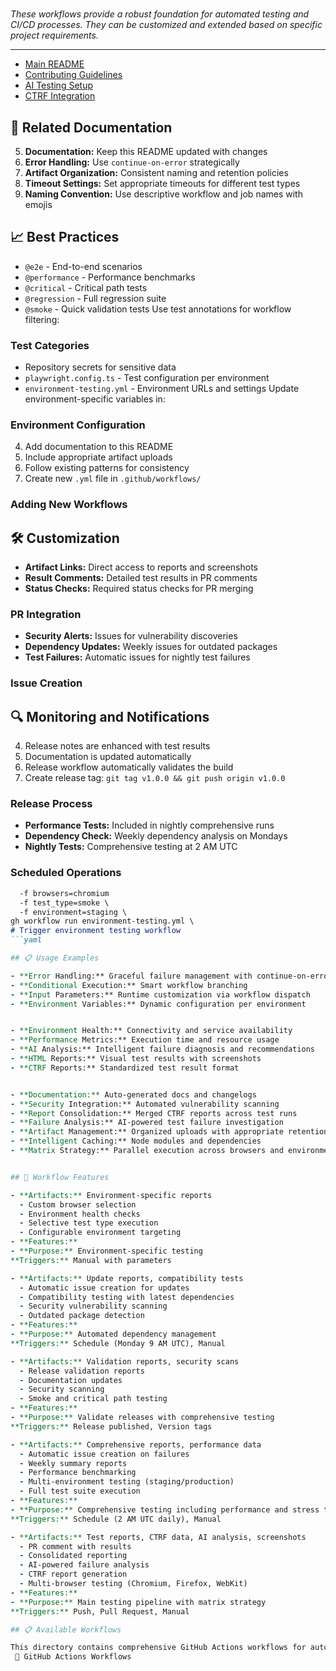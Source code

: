 # 

*These workflows provide a robust foundation for automated testing and CI/CD processes. They can be customized and extended based on specific project requirements.*

---

- [Main README](../README.md)
- [Contributing Guidelines](../CONTRIBUTING.md)
- [AI Testing Setup](../AI-TESTING-SETUP.md)
- [CTRF Integration](../CTRF-README.md)

## 🔗 Related Documentation

5. **Documentation:** Keep this README updated with changes
6. **Error Handling:** Use `continue-on-error` strategically
7. **Artifact Organization:** Consistent naming and retention policies
8. **Timeout Settings:** Set appropriate timeouts for different test types
9. **Naming Convention:** Use descriptive workflow and job names with emojis

## 📈 Best Practices

- `@e2e` - End-to-end scenarios
- `@performance` - Performance benchmarks
- `@critical` - Critical path tests
- `@regression` - Full regression suite
- `@smoke` - Quick validation tests
   Use test annotations for workflow filtering:

### Test Categories

- Repository secrets for sensitive data
- `playwright.config.ts` - Test configuration per environment
- `environment-testing.yml` - Environment URLs and settings
   Update environment-specific variables in:

### Environment Configuration

4. Add documentation to this README
5. Include appropriate artifact uploads
6. Follow existing patterns for consistency
7. Create new `.yml` file in `.github/workflows/`

### Adding New Workflows

## 🛠 Customization

- **Artifact Links:** Direct access to reports and screenshots
- **Result Comments:** Detailed test results in PR comments
- **Status Checks:** Required status checks for PR merging

### PR Integration

- **Security Alerts:** Issues for vulnerability discoveries
- **Dependency Updates:** Weekly issues for outdated packages
- **Test Failures:** Automatic issues for nightly test failures

### Issue Creation

## 🔍 Monitoring and Notifications

4. Release notes are enhanced with test results
5. Documentation is updated automatically
6. Release workflow automatically validates the build
7. Create release tag: `git tag v1.0.0 && git push origin v1.0.0`

### Release Process

- **Performance Tests:** Included in nightly comprehensive runs
- **Dependency Check:** Weekly dependency analysis on Mondays
- **Nightly Tests:** Comprehensive testing at 2 AM UTC

### Scheduled Operations

```md
  -f browsers=chromium
  -f test_type=smoke \
  -f environment=staging \
gh workflow run environment-testing.yml \
# Trigger environment testing workflow
```yaml

## 📋 Usage Examples

- **Error Handling:** Graceful failure management with continue-on-error
- **Conditional Execution:** Smart workflow branching
- **Input Parameters:** Runtime customization via workflow dispatch
- **Environment Variables:** Dynamic configuration per environment


- **Environment Health:** Connectivity and service availability
- **Performance Metrics:** Execution time and resource usage
- **AI Analysis:** Intelligent failure diagnosis and recommendations
- **HTML Reports:** Visual test results with screenshots
- **CTRF Reports:** Standardized test result format


- **Documentation:** Auto-generated docs and changelogs
- **Security Integration:** Automated vulnerability scanning
- **Report Consolidation:** Merged CTRF reports across test runs
- **Failure Analysis:** AI-powered test failure investigation
- **Artifact Management:** Organized uploads with appropriate retention
- **Intelligent Caching:** Node modules and dependencies
- **Matrix Strategy:** Parallel execution across browsers and environments


## 🚀 Workflow Features

- **Artifacts:** Environment-specific reports
  - Custom browser selection
  - Environment health checks
  - Selective test type execution
  - Configurable environment targeting
- **Features:**
- **Purpose:** Environment-specific testing
**Triggers:** Manual with parameters

- **Artifacts:** Update reports, compatibility tests
  - Automatic issue creation for updates
  - Compatibility testing with latest dependencies
  - Security vulnerability scanning
  - Outdated package detection
- **Features:**
- **Purpose:** Automated dependency management
**Triggers:** Schedule (Monday 9 AM UTC), Manual

- **Artifacts:** Validation reports, security scans
  - Release validation reports
  - Documentation updates
  - Security scanning
  - Smoke and critical path testing
- **Features:**
- **Purpose:** Validate releases with comprehensive testing
**Triggers:** Release published, Version tags

- **Artifacts:** Comprehensive reports, performance data
  - Automatic issue creation on failures
  - Weekly summary reports
  - Performance benchmarking
  - Multi-environment testing (staging/production)
  - Full test suite execution
- **Features:**
- **Purpose:** Comprehensive testing including performance and stress tests
**Triggers:** Schedule (2 AM UTC daily), Manual

- **Artifacts:** Test reports, CTRF data, AI analysis, screenshots
  - PR comment with results
  - Consolidated reporting
  - AI-powered failure analysis
  - CTRF report generation
  - Multi-browser testing (Chromium, Firefox, WebKit)
- **Features:**
- **Purpose:** Main testing pipeline with matrix strategy
**Triggers:** Push, Pull Request, Manual

## 📋 Available Workflows

This directory contains comprehensive GitHub Actions workflows for automated testing, reporting, and CI/CD processes.
 🤖 GitHub Actions Workflows
```